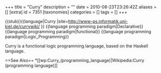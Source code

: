 +++
title = "Curry"
description = ""
date = 2010-08-23T23:26:42Z
aliases = []
[extra]
id = 7351
[taxonomies]
categories = []
tags = []
+++

{{stub}}{{language|Curry
|site=http://www-ps.informatik.uni-kiel.de/currywiki/
}}
{{language programming paradigm|Declarative}}
{{language programming paradigm|functional}}
{{language programming paradigm|Logic_Programming}}

Curry is a functional logic programming language, based on the Haskell language.

==See Also==
*[[wp:Curry_(programming_language)|Wikipedia:Curry (programming language)]]
